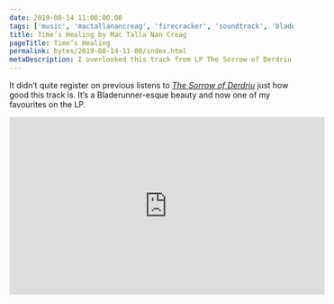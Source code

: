 ```yaml
---
date: 2019-08-14 11:00:00.00
tags: ['music', 'mactallanancreag', 'firecracker', 'soundtrack', 'bladerunner', 'scottish']
title: Time’s Healing by Mac Talla Nan Creag
pageTitle: Time’s Healing
permalink: bytes/2019-08-14-11-00/index.html
metaDescription: I overlooked this track from LP The Sorrow of Derdriu on previous listens, but won’t again.
---
```


It didn’t quite register on previous listens to [_The Sorrow of Derdriu_](/bytes/mac-talla-nan-creag-the-sorrow-of-derdiu) just how good this track is. It’s a Bladerunner-esque beauty and now one of my favourites on the LP. 

<div class="aspect-ratio-wide">
  <!-- retain width and height attributes as a baseline before progressively enhancing -->
  <iframe title="Video of Time’s Healing by Mac Talla Nan Creag" loading="lazy" width="560" height="315" src="https://www.youtube-nocookie.com/embed/frGA7BwM7mo" frameborder="0" allow="accelerometer; autoplay; encrypted-media; gyroscope; picture-in-picture" allowfullscreen></iframe>
</div>

